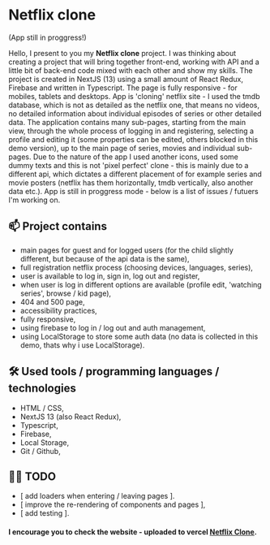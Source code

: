 # Netflix clone

(App still in proggress!)

Hello, I present to you my **Netflix clone** project. I was thinking about creating a project that will bring together front-end, working with API and a little bit of back-end code mixed with each other and show my skills. The project is created in NextJS (13) using a small amount of React Redux, Firebase and written in Typescript.
The page is fully responsive - for mobiles, tablets and desktops. App is 'cloning' netflix site - I used the tmdb database, which is not as detailed as the netflix one, that means no videos, no detailed information about individual episodes of series or other detailed data. The application contains many sub-pages, starting from the main view, through the whole process of logging in and registering, selecting a profile and editing it (some properties can be edited, others blocked in this demo version), up to the main page of series, movies and individual sub-pages. Due to the nature of the app I used another icons, used some dummy texts and this is not 'pixel perfect' clone - this is mainly due to a different api, which dictates a different placement of for example series and movie posters (netflix has them horizontally, tmdb vertically, also another data etc.).
App is still in proggress mode - below is a list of issues / futuers I'm working on.

## 📫 Project contains

-   main pages for guest and for logged users (for the child slightly different, but because of the api data is the same),
-   full registration netflix process (choosing devices, languages, series),
-   user is available to log in, sign in, log out and register,
-   when user is log in different options are available (profile edit, 'watching series', browse / kid page),
-   404 and 500 page,
-   accessibility practices,
-   fully responsive,
-   using firebase to log in / log out and auth management,
-   using LocalStorage to store some auth data (no data is collected in this demo, thats why i use LocalStorage).

## 🛠 Used tools / programming languages / technologies

-   HTML / CSS,
-   NextJS 13 (also React Redux),
-   Typescript,
-   Firebase,
-   Local Storage,
-   Git / Github,

## 👩‍💻 TODO

-   [ add loaders when entering / leaving pages ].
-   [ improve the re-rendering of components and pages ],
-   [ add testing ].

#### I encourage you to check the website - uploaded to vercel [Netflix Clone](https://netflixcloneen.vercel.app/).
